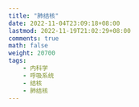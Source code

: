 ```yaml
---
title: "肺结核"
date: 2022-11-04T23:09:18+08:00
lastmod: 2022-11-19T21:02:29+08:00
comments: true
math: false
weight: 20700
tags:
    - 内科学
    - 呼吸系统
    - 结核
    - 肺结核
---
```



